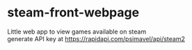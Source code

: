 # steam-front-webpage

Little web app to view games available on steam\
generate API key at https://rapidapi.com/psimavel/api/steam2
